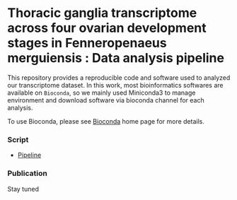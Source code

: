# Thoracic ganglia transcriptome across four ovarian development stages in Fenneropenaeus merguiensis : Data analysis pipeline

This repository provides a reproducible code and software used to analyzed our transcriptome dataset. In this work, most bioinformatics softwares are available on `Bioconda`, so we mainly used Miniconda3 to manage environment and download software via bioconda channel for each analysis.

To use Bioconda, please see [Bioconda](https://bioconda.github.io/) home page for more details.

### Script
* [Pipeline](https://github.com/prasert05/fmtg_rnaseq/blob/main/pipeline.md)

### Publication
Stay tuned
